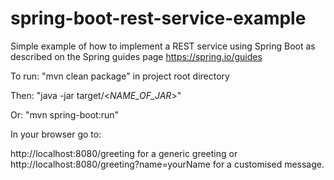 # spring-boot-rest-service-example
Simple example of how to implement a REST service using Spring Boot as described on the Spring guides page https://spring.io/guides

To run:
"mvn clean package" in project root directory

Then:
"java -jar target/<_NAME_OF_JAR_>"

Or:
"mvn spring-boot:run"

In your browser go to:

http://localhost:8080/greeting for a generic greeting or http://localhost:8080/greeting?name=yourName for a customised message.
